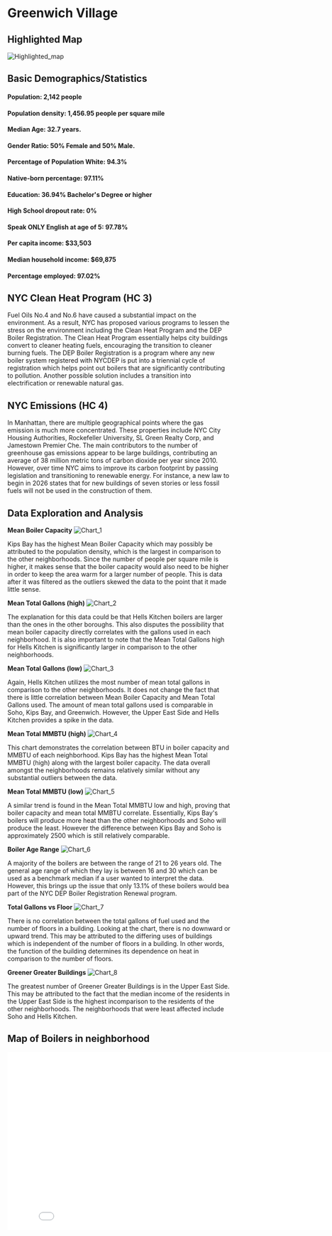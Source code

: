 # Greenwich Village

## Highlighted Map
![Highlighted_map](image/highlight.png)

## Basic Demographics/Statistics
#### Population: 2,142 people 
#### Population density: 1,456.95 people per square mile
#### Median Age: 32.7 years. 
#### Gender Ratio: 50% Female and 50% Male.
#### Percentage of Population White: 94.3% 
#### Native-born percentage: 97.11% 
#### Education: 36.94% Bachelor's Degree or higher
#### High School dropout rate: 0%
#### Speak ONLY English at age of 5: 97.78% 
#### Per capita income: $33,503 
#### Median household income: $69,875
#### Percentage employed: 97.02%

## NYC Clean Heat Program (HC 3)
Fuel Oils No.4 and No.6 have caused a substantial impact on the environment. As a result, NYC has proposed various programs to lessen the stress on the environment including the Clean Heat Program and the DEP Boiler Registration. The Clean Heat Program essentially helps city buildings convert to cleaner heating fuels, encouraging the transition to cleaner burning fuels. The DEP Boiler Registration is a program where any new boiler system registered with NYCDEP is put into a triennial cycle of registration which helps point out boilers that are significantly contributing to pollution. Another possible solution includes a transition into electrification or renewable natural gas. 

## NYC Emissions (HC 4)
In Manhattan, there are multiple geographical points where the gas emission is much more concentrated. These properties include NYC City Housing Authorities, Rockefeller University, SL Green Realty Corp, and Jamestown Premier Che. The main contributors to the number of greenhouse gas emissions appear to be large buildings, contributing an average of 38 million metric tons of carbon dioxide per year since 2010. However, over time NYC aims to improve its carbon footprint by passing legislation and transitioning to renewable energy. For instance, a new law to begin in 2026 states that for new buildings of seven stories or less fossil fuels will not be used in the construction of them.

## Data Exploration and Analysis

**Mean Boiler Capacity**
![Chart_1](image/Mean_Boiler_Capacity.png)

Kips Bay has the highest Mean Boiler Capacity which may possibly be attributed to the population density, which is the largest in comparison to the other neighborhoods. Since the number of people per square mile is higher, it makes sense that the boiler capacity would also need to be higher in order to keep the area warm for a larger number of people. This is data after it was filtered as the outliers skewed the data to the point that it made little sense.

**Mean Total Gallons (high)**
![Chart_2](image/Mean_Total_Gallons(high).png)

The explanation for this data could be that Hells Kitchen boilers are larger than the ones in the other boroughs. This also disputes the possibility that mean boiler capacity directly correlates with the gallons used in each neighborhood. It is also important to note that the Mean Total Gallons high for Hells Kitchen is significantly larger in comparison to the other neighborhoods.

**Mean Total Gallons (low)**
![Chart_3](image/Mean_Total_Gallons(low).png)

Again, Hells Kitchen utilizes the most number of mean total gallons in comparison to the other neighborhoods. It does not change the fact that there is little correlation between Mean Boiler Capacity and Mean Total Gallons used. The amount of mean total gallons used is comparable in Soho, Kips Bay, and Greenwich. However, the Upper East Side and Hells Kitchen provides a spike in the data. 

**Mean Total MMBTU (high)**
![Chart_4](image/Mean_Total_MMBTU(high).png)

This chart demonstrates the correlation between BTU in boiler capacity and MMBTU of each neighborhood. Kips Bay has the highest Mean Total MMBTU (high) along with the largest boiler capacity. The data overall amongst the neighborhoods remains relatively similar without any substantial outliers between the data.

**Mean Total MMBTU (low)**
![Chart_5](image/Mean_Total_MMBTU(low).png)

A similar trend is found in the Mean Total MMBTU low and high, proving that boiler capacity and mean total MMBTU correlate. Essentially, Kips Bay's boilers will produce more heat  than the other neighborhoods and Soho will produce the least. However the difference between Kips Bay and Soho is approximately 2500 which is still relatively comparable.

**Boiler Age Range**
![Chart_6](image/Boiler_Age_Range.png)

A majority of the boilers are between the range of 21 to 26 years old. The general age range of which they lay is between 16 and 30 which can be used as a benchmark median if a user wanted to interpret the data. However, this brings up the issue that only 13.1% of these boilers would bea part of the NYC DEP Boiler Registration Renewal program. 

**Total Gallons vs Floor**
![Chart_7](image/TotalGallons_Floor.png)

There is no correlation between the total gallons of fuel used and the number of floors in a building. Looking at the chart, there is no downward or upward trend. This may be attributed to the differing uses of buildings which is independent of the number of floors in a building. In other words, the function of the building determines its dependence on heat in comparison to the number of floors.

**Greener Greater Buildings**
![Chart_8](image/Green_Greater_Buildings.png)

The greatest number of Greener Greater Buildings is in the Upper East Side. This may be attributed to the fact that the median income of the residents in the Upper East Side is the highest incomparison to the residents of the other neighborhoods. The neighborhoods that were least affected include Soho and Hells Kitchen.

## Map of Boilers in neighborhood
<iframe src="KipsBayMap.html" width="830" height="400" frameborder="0" frameborder="0" marginwidth="0" marginheight="0" allowfullscreen></iframe>
